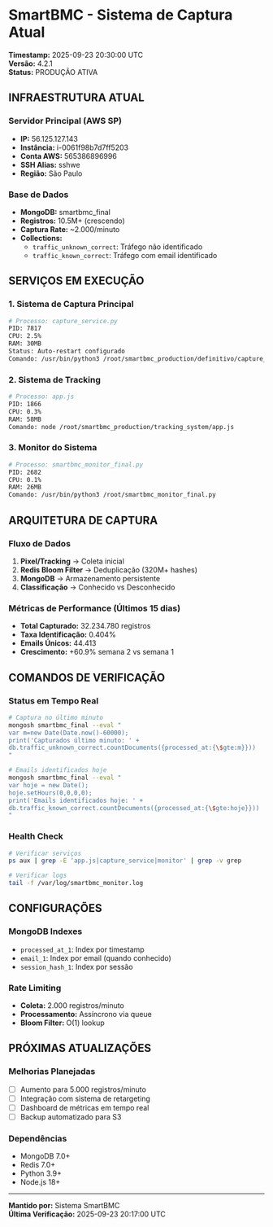 # SmartBMC - Sistema de Captura Atual
**Timestamp:** 2025-09-23 20:30:00 UTC  
**Versão:** 4.2.1  
**Status:** PRODUÇÃO ATIVA  

## INFRAESTRUTURA ATUAL

### Servidor Principal (AWS SP)
- **IP:** 56.125.127.143
- **Instância:** i-0061f98b7d7ff5203
- **Conta AWS:** 565386896996
- **SSH Alias:** sshwe
- **Região:** São Paulo

### Base de Dados
- **MongoDB:** smartbmc_final
- **Registros:** 10.5M+ (crescendo)
- **Captura Rate:** ~2.000/minuto
- **Collections:**
  - `traffic_unknown_correct`: Tráfego não identificado
  - `traffic_known_correct`: Tráfego com email identificado

## SERVIÇOS EM EXECUÇÃO

### 1. Sistema de Captura Principal
```bash
# Processo: capture_service.py
PID: 7817
CPU: 2.5%
RAM: 30MB
Status: Auto-restart configurado
Comando: /usr/bin/python3 /root/smartbmc_production/definitivo/capture_service.py
```

### 2. Sistema de Tracking
```bash
# Processo: app.js
PID: 1866
CPU: 0.3%
RAM: 58MB
Comando: node /root/smartbmc_production/tracking_system/app.js
```

### 3. Monitor do Sistema
```bash
# Processo: smartbmc_monitor_final.py
PID: 2682
CPU: 0.1%
RAM: 26MB
Comando: /usr/bin/python3 /root/smartbmc_monitor_final.py
```

## ARQUITETURA DE CAPTURA

### Fluxo de Dados
1. **Pixel/Tracking** → Coleta inicial
2. **Redis Bloom Filter** → Deduplicação (320M+ hashes)
3. **MongoDB** → Armazenamento persistente
4. **Classificação** → Conhecido vs Desconhecido

### Métricas de Performance (Últimos 15 dias)
- **Total Capturado:** 32.234.780 registros
- **Taxa Identificação:** 0.404%
- **Emails Únicos:** 44.413
- **Crescimento:** +60.9% semana 2 vs semana 1

## COMANDOS DE VERIFICAÇÃO

### Status em Tempo Real
```bash
# Captura no último minuto
mongosh smartbmc_final --eval "
var m=new Date(Date.now()-60000); 
print('Capturados último minuto: ' + 
db.traffic_unknown_correct.countDocuments({processed_at:{\$gte:m}}))
"

# Emails identificados hoje
mongosh smartbmc_final --eval "
var hoje = new Date();
hoje.setHours(0,0,0,0);
print('Emails identificados hoje: ' + 
db.traffic_known_correct.countDocuments({processed_at:{\$gte:hoje}}))
"
```

### Health Check
```bash
# Verificar serviços
ps aux | grep -E 'app.js|capture_service|monitor' | grep -v grep

# Verificar logs
tail -f /var/log/smartbmc_monitor.log
```

## CONFIGURAÇÕES

### MongoDB Indexes
- `processed_at_1`: Index por timestamp
- `email_1`: Index por email (quando conhecido)
- `session_hash_1`: Index por sessão

### Rate Limiting
- **Coleta:** 2.000 registros/minuto
- **Processamento:** Assíncrono via queue
- **Bloom Filter:** O(1) lookup

## PRÓXIMAS ATUALIZAÇÕES

### Melhorias Planejadas
- [ ] Aumento para 5.000 registros/minuto
- [ ] Integração com sistema de retargeting
- [ ] Dashboard de métricas em tempo real
- [ ] Backup automatizado para S3

### Dependências
- MongoDB 7.0+
- Redis 7.0+
- Python 3.9+
- Node.js 18+

---
**Mantido por:** Sistema SmartBMC  
**Última Verificação:** 2025-09-23 20:17:00 UTC